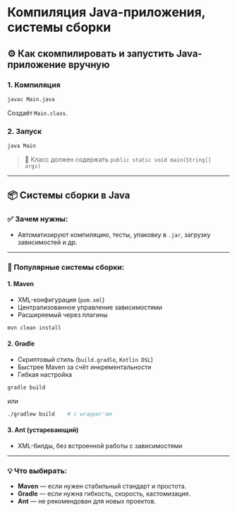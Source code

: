 # Компиляция Java-приложения, системы сборки

## ⚙️ Как скомпилировать и запустить Java-приложение вручную

### 1. Компиляция

```bash
javac Main.java
```

Создаёт `Main.class`.

### 2. Запуск

```bash
java Main
```

> 📌 Класс должен содержать `public static void main(String[] args)`

---

## 📦 Системы сборки в Java

### ✅ Зачем нужны:

* Автоматизируют компиляцию, тесты, упаковку в `.jar`, загрузку зависимостей и др.

---

### 🔨 Популярные системы сборки:

#### 1. **Maven**

* XML-конфигурация (`pom.xml`)
* Централизованное управление зависимостями
* Расширяемый через плагины

```bash
mvn clean install
```

#### 2. **Gradle**

* Скриптовый стиль (`build.gradle`, `Kotlin DSL`)
* Быстрее Maven за счёт инкрементальности
* Гибкая настройка

```bash
gradle build
```

или

```bash
./gradlew build    # с wrapper'ом
```

#### 3. **Ant** (устаревающий)

* XML-билды, без встроенной работы с зависимостями

---

### 💡 Что выбирать:

* **Maven** — если нужен стабильный стандарт и простота.
* **Gradle** — если нужна гибкость, скорость, кастомизация.
* **Ant** — не рекомендован для новых проектов.
